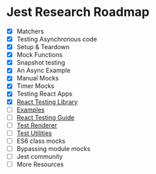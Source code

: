 # Jest Research Roadmap

- [x] Matchers
- [x] Testing Asynchronous code
- [x] Setup & Teardown
- [x] Mock Functions
- [x] Snapshot testing
- [x] An Async Example
- [x] Manual Mocks
- [x] Timer Mocks
- [x] Testing React Apps
- [x] [React Testing Library](https://testing-library.com/docs/react-testing-library/intro)
- [ ] [Examples](https://github.com/facebook/jest/tree/master/examples)
- [ ] [React Testing Guide](https://reactjs.org/docs/testing.html)
- [ ] [Test Renderer](https://reactjs.org/docs/test-renderer.html)
- [ ] [Test Utilities](https://reactjs.org/docs/test-utils.html)
- [ ] ES6 class mocks
- [ ] Bypassing module mocks
- [ ] Jest community
- [ ] More Resources